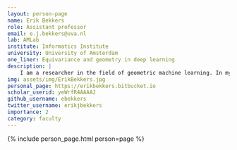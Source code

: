 ```yaml
---
layout: person-page
name: Erik Bekkers
role: Assistant professor
email: e.j.bekkers@uva.nl
lab: AMLab
institute: Informatics Institute
university: University of Amsterdam
one_liner: Equivariance and geometry in deep learning
description: |
    I am a researcher in the field of geometric machine learning. In my work I focus on the mathematical foundations of deep learning and choose to work on topics that directly contribute to solving core problems in medical image analysis, aiming for generic solutions with a wide application scope. In the past I developed image analysis algorithms based on sub-Riemannian geometry in the Lie group SE(2) using the same mathematical techniques that are used to model the perceptual behavior of our visual system. Such brain inspired mathematics are not only relevant in image processing, but also more generally in machine learning where the use of symmetries and geometric structure provides powerful tools for robust and efficient representation learning and dealing with context. I currently work on group convolutional neural networks and related geometric machine learning techniques.
img: assets/img/ErikBekkers.jpg
personal_page: https://erikbekkers.bitbucket.io
scholar_userid: yeWrfR4AAAAJ
github_username: ebekkers
twitter_username: erikjbekkers
importance: 2
category: faculty 
---
```


{% include person_page.html person=page %}
